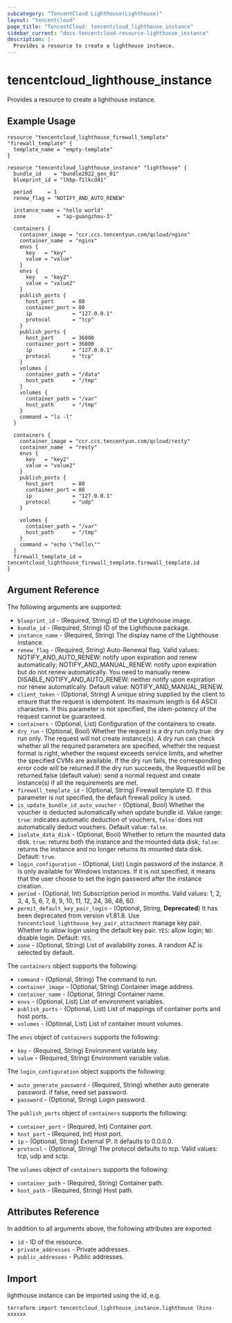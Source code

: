 ```yaml
---
subcategory: "TencentCloud Lighthouse(Lighthouse)"
layout: "tencentcloud"
page_title: "TencentCloud: tencentcloud_lighthouse_instance"
sidebar_current: "docs-tencentcloud-resource-lighthouse_instance"
description: |-
  Provides a resource to create a lighthouse instance.
---
```


# tencentcloud_lighthouse_instance

Provides a resource to create a lighthouse instance.

## Example Usage

```hcl
resource "tencentcloud_lighthouse_firewall_template" "firewall_template" {
  template_name = "empty-template"
}

resource "tencentcloud_lighthouse_instance" "lighthouse" {
  bundle_id    = "bundle2022_gen_01"
  blueprint_id = "lhbp-f1lkcd41"

  period     = 1
  renew_flag = "NOTIFY_AND_AUTO_RENEW"

  instance_name = "hello world"
  zone          = "ap-guangzhou-3"

  containers {
    container_image = "ccr.ccs.tencentyun.com/qcloud/nginx"
    container_name  = "nginx"
    envs {
      key   = "key"
      value = "value"
    }
    envs {
      key   = "key2"
      value = "value2"
    }
    publish_ports {
      host_port      = 80
      container_port = 80
      ip             = "127.0.0.1"
      protocol       = "tcp"
    }
    publish_ports {
      host_port      = 36000
      container_port = 36000
      ip             = "127.0.0.1"
      protocol       = "tcp"
    }
    volumes {
      container_path = "/data"
      host_path      = "/tmp"
    }
    volumes {
      container_path = "/var"
      host_path      = "/tmp"
    }
    command = "ls -l"
  }

  containers {
    container_image = "ccr.ccs.tencentyun.com/qcloud/resty"
    container_name  = "resty"
    envs {
      key   = "key2"
      value = "value2"
    }
    publish_ports {
      host_port      = 80
      container_port = 80
      ip             = "127.0.0.1"
      protocol       = "udp"
    }

    volumes {
      container_path = "/var"
      host_path      = "/tmp"
    }
    command = "echo \"hello\""
  }
  firewall_template_id = tencentcloud_lighthouse_firewall_template.firewall_template.id
}
```

## Argument Reference

The following arguments are supported:

* `blueprint_id` - (Required, String) ID of the Lighthouse image.
* `bundle_id` - (Required, String) ID of the Lighthouse package.
* `instance_name` - (Required, String) The display name of the Lighthouse instance.
* `renew_flag` - (Required, String) Auto-Renewal flag. Valid values: NOTIFY_AND_AUTO_RENEW: notify upon expiration and renew automatically; NOTIFY_AND_MANUAL_RENEW: notify upon expiration but do not renew automatically. You need to manually renew DISABLE_NOTIFY_AND_AUTO_RENEW: neither notify upon expiration nor renew automatically. Default value: NOTIFY_AND_MANUAL_RENEW.
* `client_token` - (Optional, String) A unique string supplied by the client to ensure that the request is idempotent. Its maximum length is 64 ASCII characters. If this parameter is not specified, the idem-potency of the request cannot be guaranteed.
* `containers` - (Optional, List) Configuration of the containers to create.
* `dry_run` - (Optional, Bool) Whether the request is a dry run only.true: dry run only. The request will not create instance(s). A dry run can check whether all the required parameters are specified, whether the request format is right, whether the request exceeds service limits, and whether the specified CVMs are available. If the dry run fails, the corresponding error code will be returned.If the dry run succeeds, the RequestId will be returned.false (default value): send a normal request and create instance(s) if all the requirements are met.
* `firewall_template_id` - (Optional, String) Firewall template ID. If this parameter is not specified, the default firewall policy is used.
* `is_update_bundle_id_auto_voucher` - (Optional, Bool) Whether the voucher is deducted automatically when update bundle id. Value range: `true`: indicates automatic deduction of vouchers, `false`: does not automatically deduct vouchers. Default value: `false`.
* `isolate_data_disk` - (Optional, Bool) Whether to return the mounted data disk. `true`: returns both the instance and the mounted data disk; `false`: returns the instance and no longer returns its mounted data disk. Default: `true`.
* `login_configuration` - (Optional, List) Login password of the instance. It is only available for Windows instances. If it is not specified, it means that the user choose to set the login password after the instance creation.
* `period` - (Optional, Int) Subscription period in months. Valid values: 1, 2, 3, 4, 5, 6, 7, 8, 9, 10, 11, 12, 24, 36, 48, 60.
* `permit_default_key_pair_login` - (Optional, String, **Deprecated**) It has been deprecated from version v1.81.8. Use `tencentcloud_lighthouse_key_pair_attachment` manage key pair. Whether to allow login using the default key pair. `YES`: allow login; `NO`: disable login. Default: `YES`.
* `zone` - (Optional, String) List of availability zones. A random AZ is selected by default.

The `containers` object supports the following:

* `command` - (Optional, String) The command to run.
* `container_image` - (Optional, String) Container image address.
* `container_name` - (Optional, String) Container name.
* `envs` - (Optional, List) List of environment variables.
* `publish_ports` - (Optional, List) List of mappings of container ports and host ports.
* `volumes` - (Optional, List) List of container mount volumes.

The `envs` object of `containers` supports the following:

* `key` - (Required, String) Environment variable key.
* `value` - (Required, String) Environment variable value.

The `login_configuration` object supports the following:

* `auto_generate_password` - (Required, String) whether auto generate password. if false, need set password.
* `password` - (Optional, String) Login password.

The `publish_ports` object of `containers` supports the following:

* `container_port` - (Required, Int) Container port.
* `host_port` - (Required, Int) Host port.
* `ip` - (Optional, String) External IP. It defaults to 0.0.0.0.
* `protocol` - (Optional, String) The protocol defaults to tcp. Valid values: tcp, udp and sctp.

The `volumes` object of `containers` supports the following:

* `container_path` - (Required, String) Container path.
* `host_path` - (Required, String) Host path.

## Attributes Reference

In addition to all arguments above, the following attributes are exported:

* `id` - ID of the resource.
* `private_addresses` - Private addresses.
* `public_addresses` - Public addresses.



## Import

lighthouse instance can be imported using the id, e.g.

```
terraform import tencentcloud_lighthouse_instance.lighthouse lhins-xxxxxx
```

